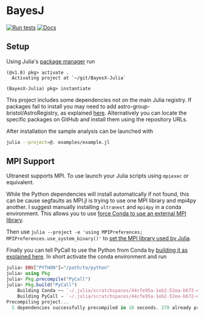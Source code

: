 # BayesJ

[![Run tests](https://github.com/Infinite-Improbability/BayesX-Julia/actions/workflows/tests.yml/badge.svg?branch=main)](https://github.com/Infinite-Improbability/BayesX-Julia/actions/workflows/tests.yml)
[![Docs](https://infinite-improbability.github.io/BayesX-Julia)](https://img.shields.io/badge/docs-blue)

## Setup

Using Julia's [package manager](https://docs.julialang.org/en/v1/stdlib/Pkg/) run

```
(@v1.8) pkg> activate .
  Activating project at `~/git/BayesX-Julia`

(BayesX-Julia) pkg> instantiate
```
This project includes some dependencies not on the main Julia registry. If packages fail to install you may need to add astro-group-bristol/AstroRegistry, as explained [here](https://github.com/astro-group-bristol/AstroRegistry).
Alternatively you can locate the specific packages on GitHub and install them using the repository URLs.

After installation the sample analysis can be launched with
```sh
julia --project=@. examples/example.jl
```

## MPI Support
Ultranest supports MPI. To use launch your Julia scripts using `mpiexec` or equivalent.

While the Python dependencies will install automatically if not found, this can be cause segfaults as MPI.jl is trying to use one MPI library and mpi4py another. I suggest manually installing `ultranest` and `mpi4py` in a conda environment. This allows you to use [force Conda to use an external MPI library](https://conda-forge.org/docs/user/tipsandtricks.html#using-external-message-passing-interface-mpi-libraries).

Then use `julia --project -e 'using MPIPreferences; MPIPreferences.use_system_binary()'` to [set the MPI library used by Julia](https://juliaparallel.org/MPI.jl/stable/configuration/).

Finally you can tell PyCall to use the Python from Conda by [building it as explained here](https://docs.juliahub.com/PyCall/GkzkC/1.92.0/#Specifying-the-Python-version). In short activate the conda environment and run
```julia
julia> ENV["PYTHON"]="/path/to/python"
julia> using Pkg
julia> Pkg.precompile("PyCall")
julia> Pkg.build("PyCall")
    Building Conda ─→ `~/.julia/scratchspaces/44cfe95a-1eb2-52ea-b672-e2afdf69b78f/8c86e48c0db1564a1d49548d3515ced5d604c408/build.log`
    Building PyCall → `~/.julia/scratchspaces/44cfe95a-1eb2-52ea-b672-e2afdf69b78f/43d304ac6f0354755f1d60730ece8c499980f7ba/build.log`
Precompiling project...
  5 dependencies successfully precompiled in 10 seconds. 278 already precompiled.
```